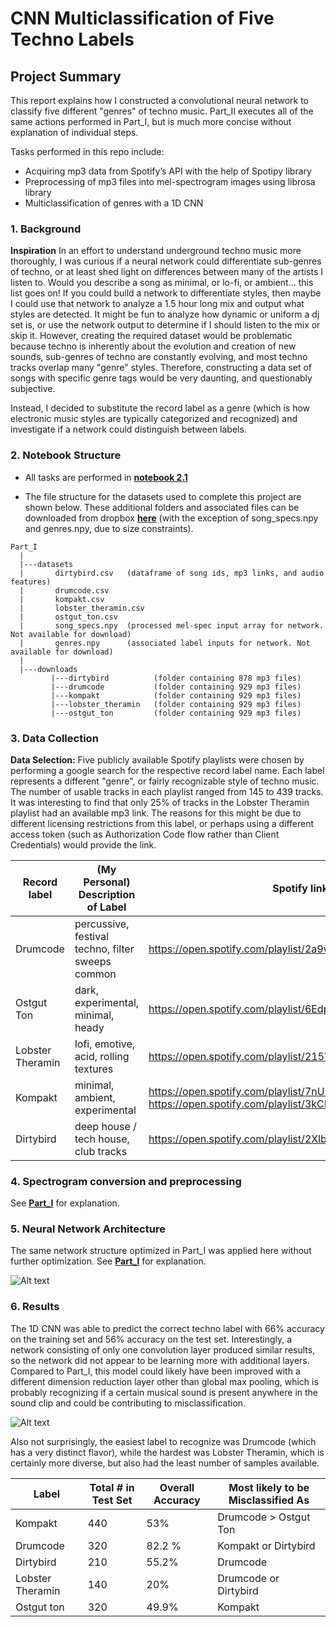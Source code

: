 # CNN Multiclassification of Five Techno Labels

## Project Summary
This report explains how I constructed a convolutional neural network to classify five different "genres" of techno music. Part_II executes all of the same actions performed in Part_I, but is much more concise without explanation of individual steps.

Tasks performed in this repo include:
- Acquiring mp3 data from Spotify’s API with the help of Spotipy library
- Preprocessing of mp3 files into mel-spectrogram images using librosa library
- Multiclassification of genres with a 1D CNN

### 1. Background
**Inspiration** In an effort to understand underground techno music more thoroughly, I was curious if a neural network could differentiate sub-genres of techno, or at least shed light on differences between many of the artists I listen to. Would you describe a song as minimal, or lo-fi, or ambient... this list goes on! If you could build a network to differentiate styles, then maybe I could use that network to analyze a 1.5 hour long mix and output what styles are detected. It might be fun to analyze how dynamic or uniform a dj set is, or use the network output to determine if I should listen to the mix or skip it. However, creating the required dataset would be problematic because techno is inherently about the evolution and creation of new sounds, sub-genres of techno are constantly evolving, and most techno tracks overlap many "genre" styles. Therefore, constructing a data set of songs with specific genre tags would be very daunting, and questionably subjective.

Instead, I decided to substitute the record label as a genre (which is how electronic music styles are typically categorized and recognized) and investigate if a network could distinguish between labels.

### 2. Notebook Structure
- All tasks are performed in __[notebook 2.1](https://github.com/amytaylor330/CNN_for_Dance_Music_Classification_repost/blob/master/Part_II/2.1_1D_CNN_for_Multiclassification_of_Techno_Labels.ipynb)__


- The file structure for the datasets used to complete this project are shown below. These additional folders and associated files can be downloaded from dropbox __[here](https://www.dropbox.com/sh/1oqs7l54u5pzpxj/AADCodQE2mG1pfFszu3t8V7Ca?dl=0)__ (with the exception of song_specs.npy and genres.npy, due to size constraints).

```
Part_I
  |
  |---datasets
  |       dirtybird.csv   (dataframe of song ids, mp3 links, and audio features)
  |       drumcode.csv
  |       kompakt.csv
  |       lobster_theramin.csv
  |       ostgut_ton.csv
  |       song_specs.npy  (processed mel-spec input array for network. Not available for download)
  |       genres.npy      (associated label inputs for network. Not available for download)
  |
  |---downloads
         |---dirtybird          (folder containing 878 mp3 files)
         |---drumcode           (folder containing 929 mp3 files)
         |---kompakt            (folder containing 929 mp3 files)
         |---lobster_theramin   (folder containing 929 mp3 files)
         |---ostgut_ton         (folder containing 929 mp3 files)
```
### 3. Data Collection
**Data Selection:**
Five publicly available Spotify playlists were chosen by performing a google search for the respective record label name. Each label represents a different "genre", or fairly recognizable style of techno music. The number of usable tracks in each playlist ranged from 145 to 439 tracks. It was interesting to find that only 25% of tracks in the Lobster Theramin playlist had an available mp3 link. The reasons for this might be due to different licensing restrictions from this label, or perhaps using a different access token (such as Authorization Code flow rather than Client Credentials) would provide the link.

|Record label| (My Personal) Description of Label | Spotify link|# of Tracks in Playlist| # of Tracks with mp3|
|---| --- | --- |--- | --- |
| Drumcode |percussive, festival techno, filter sweeps common |https://open.spotify.com/playlist/2a9vewgAKwZoYkJVBqJoLH | 712 | 322 |
| Ostgut Ton |dark, experimental, minimal, heady |https://open.spotify.com/playlist/6Edpq3cmRdPdIyzU4J80TC | 318 | 318 |
| Lobster Theramin | lofi, emotive, acid, rolling textures| https://open.spotify.com/playlist/215TGFgN1aCZ94BBouUYKv | 568 | 145 |
| Kompakt | minimal, ambient, experimental|https://open.spotify.com/playlist/7nU5hYoDxu0DmdRm2DQRUt, https://open.spotify.com/playlist/3kCDl9f7jQ8sjVN8wInerl |445 | 439 |
| Dirtybird | deep house / tech house, club tracks|https://open.spotify.com/playlist/2XlbQn0hmv6eH8C16CGIN2 | 244| 205|






### 4. Spectrogram conversion and preprocessing
See __[Part_I](https://github.com/amytaylor330/CNN_for_Dance_Music_Classification_repost/blob/master/Part_I/README.md)__ for explanation.

### 5. Neural Network Architecture
The same network structure optimized in Part_I was applied here without further optimization. See __[Part_I](https://github.com/amytaylor330/CNN_for_Dance_Music_Classification_repost/blob/master/Part_I/README.md)__ for explanation.

![Alt text](https://github.com/amytaylor330/CNN_for_Dance_Music_Classification_repost/blob/master/Part_I/images/network_architecture.png)

### 6. Results
The 1D CNN was able to predict the correct techno label with 66% accuracy on the training set and 56% accuracy on the test set. Interestingly, a network consisting of only one convolution layer produced similar results, so the network did not appear to be learning more with additional layers. Compared to Part_I, this model could likely have been improved with a different dimension reduction layer other than global max pooling, which is probably recognizing if a certain musical sound is present anywhere in the sound clip and could be contributing to misclassification.

![Alt text](https://github.com/amytaylor330/CNN_for_Dance_Music_Classification_repost/blob/master/Part_II/images/results.png)

Also not surprisingly, the easiest label to recognize was Drumcode (which has a very distinct flavor), while the hardest was Lobster Theramin, which is certainly more diverse, but also had the least number of samples available.

|Label| Total # in Test Set| Overall Accuracy| Most likely to be Misclassified As|
|---|---|---|---|
|Kompakt| 440| 53% | Drumcode > Ostgut Ton |
|Drumcode|320| 82.2 % | Kompakt or Dirtybird |
|Dirtybird|210| 55.2% | Drumcode |
|Lobster Theramin| 140| 20% | Drumcode or Dirtybird |
|Ostgut ton| 320| 49.9% | Kompakt |
